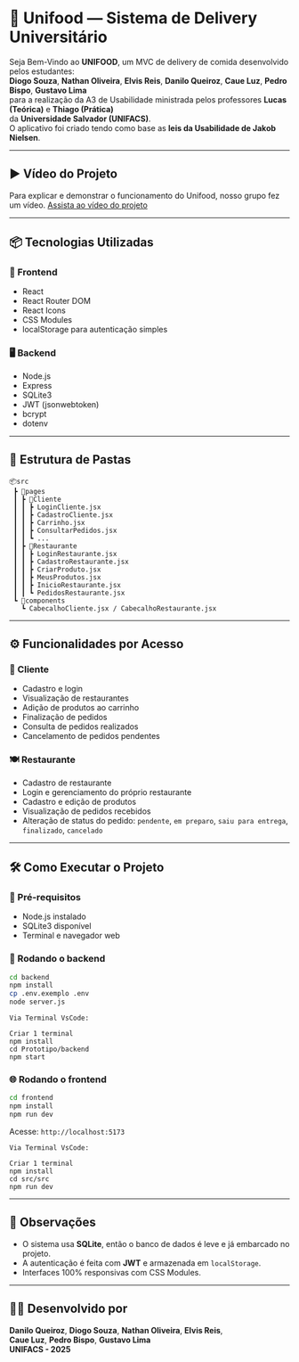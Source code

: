 # 🍔 Unifood — Sistema de Delivery Universitário

Seja Bem-Vindo ao **UNIFOOD**, um MVC de delivery de comida desenvolvido pelos estudantes:  
**Diogo Souza**, **Nathan Oliveira**, **Elvis Reis**, **Danilo Queiroz**, **Caue Luz**, **Pedro Bispo**, **Gustavo Lima**  
para a realização da A3 de Usabilidade ministrada pelos professores **Lucas (Teórica)** e **Thiago (Prática)**  
da **Universidade Salvador (UNIFACS)**.  
O aplicativo foi criado tendo como base as **leis da Usabilidade de Jakob Nielsen**.

---

## ▶️ Vídeo do Projeto

Para explicar e demonstrar o funcionamento do Unifood, nosso grupo fez um vídeo. [Assista ao vídeo do projeto](https://www.youtube.com/watch?v=7Xq8sPWmfOQ)


---

## 📦 Tecnologias Utilizadas

### 🔧 Frontend
- React
- React Router DOM
- React Icons
- CSS Modules
- localStorage para autenticação simples

### 🖥️ Backend
- Node.js
- Express
- SQLite3
- JWT (jsonwebtoken)
- bcrypt
- dotenv

---

## 📁 Estrutura de Pastas

```
📦src
 ┣ 📂pages
 ┃ ┣ 📂Cliente
 ┃ ┃ ┣ LoginCliente.jsx
 ┃ ┃ ┣ CadastroCliente.jsx
 ┃ ┃ ┣ Carrinho.jsx
 ┃ ┃ ┣ ConsultarPedidos.jsx
 ┃ ┃ ┗ ...
 ┃ ┣ 📂Restaurante
 ┃ ┃ ┣ LoginRestaurante.jsx
 ┃ ┃ ┣ CadastroRestaurante.jsx
 ┃ ┃ ┣ CriarProduto.jsx
 ┃ ┃ ┣ MeusProdutos.jsx
 ┃ ┃ ┣ InicioRestaurante.jsx
 ┃ ┃ ┗ PedidosRestaurante.jsx
 ┗ 📂components
   ┗ CabecalhoCliente.jsx / CabecalhoRestaurante.jsx
```

---

## ⚙️ Funcionalidades por Acesso

### 👤 Cliente
- Cadastro e login
- Visualização de restaurantes
- Adição de produtos ao carrinho
- Finalização de pedidos
- Consulta de pedidos realizados
- Cancelamento de pedidos pendentes

### 🍽️ Restaurante
- Cadastro de restaurante
- Login e gerenciamento do próprio restaurante
- Cadastro e edição de produtos
- Visualização de pedidos recebidos
- Alteração de status do pedido: `pendente`, `em preparo`, `saiu para entrega`, `finalizado`, `cancelado`

---

## 🛠️ Como Executar o Projeto

### 🔽 Pré-requisitos

- Node.js instalado
- SQLite3 disponível
- Terminal e navegador web

### 🚀 Rodando o backend

```bash
cd backend
npm install
cp .env.exemplo .env  
node server.js
```

```
Via Terminal VsCode:

Criar 1 terminal
npm install
cd Prototipo/backend
npm start

```

### 🌐 Rodando o frontend

```bash
cd frontend
npm install
npm run dev
```

Acesse: `http://localhost:5173`

```
Via Terminal VsCode:

Criar 1 terminal
npm install
cd src/src
npm run dev
```

---

## 📌 Observações

- O sistema usa **SQLite**, então o banco de dados é leve e já embarcado no projeto.
- A autenticação é feita com **JWT** e armazenada em `localStorage`.
- Interfaces 100% responsivas com CSS Modules.

---

## 🧑‍💻 Desenvolvido por

**Danilo Queiroz**, **Diogo Souza**, **Nathan Oliveira**, **Elvis Reis**,  
**Caue Luz**, **Pedro Bispo**, **Gustavo Lima**  
**UNIFACS - 2025**
